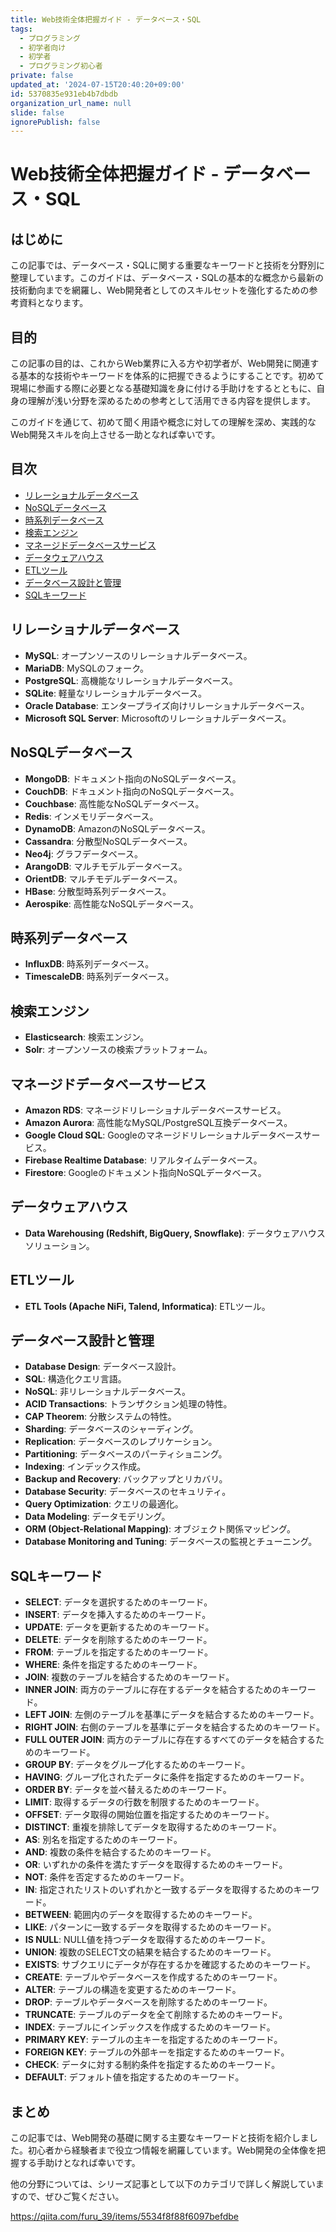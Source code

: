```yaml
---
title: Web技術全体把握ガイド - データベース・SQL
tags:
  - プログラミング
  - 初学者向け
  - 初学者
  - プログラミング初心者
private: false
updated_at: '2024-07-15T20:40:20+09:00'
id: 5370835e931eb4b7dbdb
organization_url_name: null
slide: false
ignorePublish: false
---
```

# Web技術全体把握ガイド - データベース・SQL

## はじめに
この記事では、データベース・SQLに関する重要なキーワードと技術を分野別に整理しています。このガイドは、データベース・SQLの基本的な概念から最新の技術動向までを網羅し、Web開発者としてのスキルセットを強化するための参考資料となります。

## 目的
この記事の目的は、これからWeb業界に入る方や初学者が、Web開発に関連する基本的な技術やキーワードを体系的に把握できるようにすることです。初めて現場に参画する際に必要となる基礎知識を身に付ける手助けをするとともに、自身の理解が浅い分野を深めるための参考として活用できる内容を提供します。

このガイドを通じて、初めて聞く用語や概念に対しての理解を深め、実践的なWeb開発スキルを向上させる一助となれば幸いです。


## 目次
- [リレーショナルデータベース](#リレーショナルデータベース)
- [NoSQLデータベース](#nosqlデータベース)
- [時系列データベース](#時系列データベース)
- [検索エンジン](#検索エンジン)
- [マネージドデータベースサービス](#マネージドデータベースサービス)
- [データウェアハウス](#データウェアハウス)
- [ETLツール](#etlツール)
- [データベース設計と管理](#データベース設計と管理)
- [SQLキーワード](#sqlキーワード)


## リレーショナルデータベース
- **MySQL**: オープンソースのリレーショナルデータベース。
- **MariaDB**: MySQLのフォーク。
- **PostgreSQL**: 高機能なリレーショナルデータベース。
- **SQLite**: 軽量なリレーショナルデータベース。
- **Oracle Database**: エンタープライズ向けリレーショナルデータベース。
- **Microsoft SQL Server**: Microsoftのリレーショナルデータベース。

## NoSQLデータベース
- **MongoDB**: ドキュメント指向のNoSQLデータベース。
- **CouchDB**: ドキュメント指向のNoSQLデータベース。
- **Couchbase**: 高性能なNoSQLデータベース。
- **Redis**: インメモリデータベース。
- **DynamoDB**: AmazonのNoSQLデータベース。
- **Cassandra**: 分散型NoSQLデータベース。
- **Neo4j**: グラフデータベース。
- **ArangoDB**: マルチモデルデータベース。
- **OrientDB**: マルチモデルデータベース。
- **HBase**: 分散型時系列データベース。
- **Aerospike**: 高性能なNoSQLデータベース。

## 時系列データベース
- **InfluxDB**: 時系列データベース。
- **TimescaleDB**: 時系列データベース。

## 検索エンジン
- **Elasticsearch**: 検索エンジン。
- **Solr**: オープンソースの検索プラットフォーム。

## マネージドデータベースサービス
- **Amazon RDS**: マネージドリレーショナルデータベースサービス。
- **Amazon Aurora**: 高性能なMySQL/PostgreSQL互換データベース。
- **Google Cloud SQL**: Googleのマネージドリレーショナルデータベースサービス。
- **Firebase Realtime Database**: リアルタイムデータベース。
- **Firestore**: Googleのドキュメント指向NoSQLデータベース。

## データウェアハウス
- **Data Warehousing (Redshift, BigQuery, Snowflake)**: データウェアハウスソリューション。

## ETLツール
- **ETL Tools (Apache NiFi, Talend, Informatica)**: ETLツール。

## データベース設計と管理
- **Database Design**: データベース設計。
- **SQL**: 構造化クエリ言語。
- **NoSQL**: 非リレーショナルデータベース。
- **ACID Transactions**: トランザクション処理の特性。
- **CAP Theorem**: 分散システムの特性。
- **Sharding**: データベースのシャーディング。
- **Replication**: データベースのレプリケーション。
- **Partitioning**: データベースのパーティショニング。
- **Indexing**: インデックス作成。
- **Backup and Recovery**: バックアップとリカバリ。
- **Database Security**: データベースのセキュリティ。
- **Query Optimization**: クエリの最適化。
- **Data Modeling**: データモデリング。
- **ORM (Object-Relational Mapping)**: オブジェクト関係マッピング。
- **Database Monitoring and Tuning**: データベースの監視とチューニング。

## SQLキーワード
- **SELECT**: データを選択するためのキーワード。
- **INSERT**: データを挿入するためのキーワード。
- **UPDATE**: データを更新するためのキーワード。
- **DELETE**: データを削除するためのキーワード。
- **FROM**: テーブルを指定するためのキーワード。
- **WHERE**: 条件を指定するためのキーワード。
- **JOIN**: 複数のテーブルを結合するためのキーワード。
- **INNER JOIN**: 両方のテーブルに存在するデータを結合するためのキーワード。
- **LEFT JOIN**: 左側のテーブルを基準にデータを結合するためのキーワード。
- **RIGHT JOIN**: 右側のテーブルを基準にデータを結合するためのキーワード。
- **FULL OUTER JOIN**: 両方のテーブルに存在するすべてのデータを結合するためのキーワード。
- **GROUP BY**: データをグループ化するためのキーワード。
- **HAVING**: グループ化されたデータに条件を指定するためのキーワード。
- **ORDER BY**: データを並べ替えるためのキーワード。
- **LIMIT**: 取得するデータの行数を制限するためのキーワード。
- **OFFSET**: データ取得の開始位置を指定するためのキーワード。
- **DISTINCT**: 重複を排除してデータを取得するためのキーワード。
- **AS**: 別名を指定するためのキーワード。
- **AND**: 複数の条件を結合するためのキーワード。
- **OR**: いずれかの条件を満たすデータを取得するためのキーワード。
- **NOT**: 条件を否定するためのキーワード。
- **IN**: 指定されたリストのいずれかと一致するデータを取得するためのキーワード。
- **BETWEEN**: 範囲内のデータを取得するためのキーワード。
- **LIKE**: パターンに一致するデータを取得するためのキーワード。
- **IS NULL**: NULL値を持つデータを取得するためのキーワード。
- **UNION**: 複数のSELECT文の結果を結合するためのキーワード。
- **EXISTS**: サブクエリにデータが存在するかを確認するためのキーワード。
- **CREATE**: テーブルやデータベースを作成するためのキーワード。
- **ALTER**: テーブルの構造を変更するためのキーワード。
- **DROP**: テーブルやデータベースを削除するためのキーワード。
- **TRUNCATE**: テーブルのデータを全て削除するためのキーワード。
- **INDEX**: テーブルにインデックスを作成するためのキーワード。
- **PRIMARY KEY**: テーブルの主キーを指定するためのキーワード。
- **FOREIGN KEY**: テーブルの外部キーを指定するためのキーワード。
- **CHECK**: データに対する制約条件を指定するためのキーワード。
- **DEFAULT**: デフォルト値を指定するためのキーワード。


 ## まとめ
この記事では、Web開発の基礎に関する主要なキーワードと技術を紹介しました。初心者から経験者まで役立つ情報を網羅しています。Web開発の全体像を把握する手助けとなれば幸いです。

他の分野については、シリーズ記事として以下のカテゴリで詳しく解説していますので、ぜひご覧ください。

https://qiita.com/furu_39/items/5534f8f88f6097befdbe
